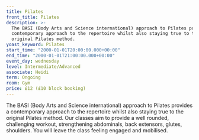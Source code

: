 ```yaml
---
title: Pilates
front_title: Pilates
description: >-
  The BASI (Body Arts and Science international) approach to Pilates provides a
  contemporary approach to the repertoire whilst also staying true to the
  original Pilates method.
yoast_keyword: Pilates
start_time: "2000-01-01T20:00:00.000+00:00"
end_time: "2000-01-01T21:00:00.000+00:00"
event_day: wednesday
level: Intermediate/Advanced
associate: Heidi
term: Ongoing
room: Gym
price: £12 (£10 block booking)
---
```

The BASI (Body Arts and Science international) approach to Pilates provides a contemporary approach to the repertoire whilst also staying true to the original Pilates method. Our classes aim to provide a well rounded, challenging workout, strengthening abdominals, back extensors, glutes, shoulders. You will leave the class feeling engaged and mobilised.
